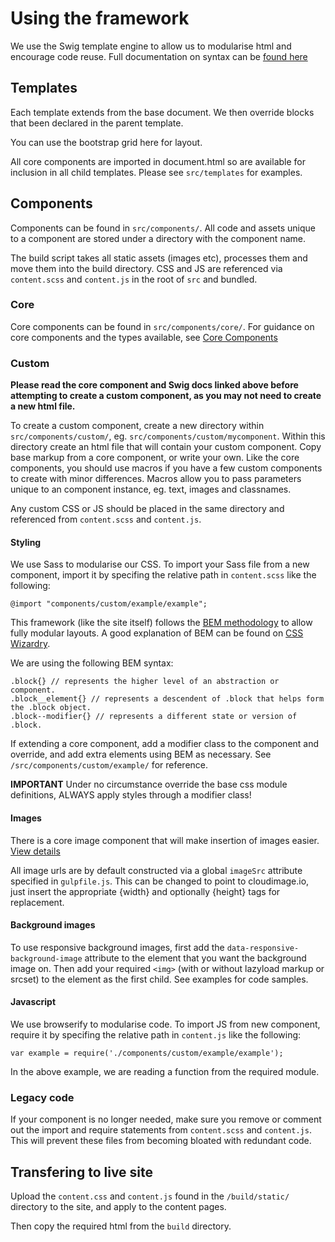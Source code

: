 
# Using the framework

We use the Swig template engine to allow us to modularise html and encourage code reuse. Full documentation on syntax can be [found here](http://node-swig.github.io/swig-templates/docs/)

## Templates

Each template extends from the base document. We then override blocks that been declared in the parent template.

You can use the bootstrap grid here for layout.

All core components are imported in document.html so are available for inclusion in all child templates. Please see `src/templates` for examples.

## Components

Components can be found in `src/components/`. All code and assets unique to a component are stored under a directory with the component name.

The build script takes all static assets (images etc), processes them and move them into the build directory. CSS and JS are referenced via `content.scss` and `content.js` in the root of `src` and bundled.

### Core
Core components can be found in `src/components/core/`. For guidance on core components and the types available, see [Core Components](/docs/components-core.html)

### Custom

**Please read the core component and Swig docs linked above before attempting to create a custom component, as you may not need to create a new html file.**

To create a custom component, create a new directory within `src/components/custom/`, eg. `src/components/custom/mycomponent`. Within this directory create an html file that will contain your custom component. Copy base markup from a core component, or write your own. Like the core components, you should use macros if you have a few custom components to create with minor differences. Macros allow you to pass parameters unique to an component instance, eg. text, images and classnames.

Any custom CSS or JS should be placed in the same directory and referenced from `content.scss` and `content.js`.

#### Styling

We use Sass to modularise our CSS. To import your Sass file from a new component, import it by specifing the relative path in `content.scss` like the following:

    @import "components/custom/example/example";

This framework (like the site itself) follows the [BEM methodology](http://getbem.com/) to allow fully modular layouts. A good explanation of BEM can be found on [CSS Wizardry](http://csswizardry.com/2013/01/mindbemding-getting-your-head-round-bem-syntax/).

We are using the following BEM syntax:

    .block{} // represents the higher level of an abstraction or component.
    .block__element{} // represents a descendent of .block that helps form the .block object.
    .block--modifier{} // represents a different state or version of .block.

If extending a core component, add a modifier class to the component and override, and add extra elements using BEM as necessary. See `/src/components/custom/example/` for reference. 

**IMPORTANT** Under no circumstance override the base css module definitions, ALWAYS apply styles through a modifier class!

#### Images

There is a core image component that will make insertion of images easier. [View details](/docs/components.html#image)

All image urls are by default constructed via a global `imageSrc` attribute specified in `gulpfile.js`. This can be changed to point to cloudimage.io, just insert the appropriate {width} and optionally {height} tags for replacement.

#### Background images

To use responsive background images, first add the `data-responsive-background-image` attribute to the element that you want the background image on. Then add your required `<img>` (with or without lazyload markup or srcset) to the element as the first child. See examples for code samples.

#### Javascript

We use browserify to modularise code. To import JS from new component, require it by specifing the relative path in `content.js` like the following:

    var example = require('./components/custom/example/example');

In the above example, we are reading a function from the required module.

### Legacy code

If your component is no longer needed, make sure you remove or comment out the import and require statements from `content.scss` and `content.js`. This will prevent these files from becoming bloated with redundant code.

## Transfering to live site

Upload the `content.css` and `content.js` found in the `/build/static/` directory to the site, and apply to the content pages.

Then copy the required html from the `build` directory.